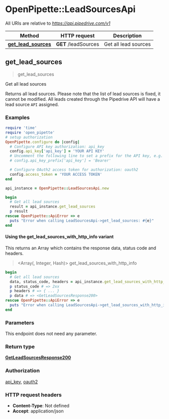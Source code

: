 # OpenPipette::LeadSourcesApi

All URIs are relative to *https://api.pipedrive.com/v1*

| Method | HTTP request | Description |
| ------ | ------------ | ----------- |
| [**get_lead_sources**](LeadSourcesApi.md#get_lead_sources) | **GET** /leadSources | Get all lead sources |


## get_lead_sources

> <GetLeadSourcesResponse200> get_lead_sources

Get all lead sources

Returns all lead sources. Please note that the list of lead sources is fixed, it cannot be modified. All leads created through the Pipedrive API will have a lead source `API` assigned. 

### Examples

```ruby
require 'time'
require 'open_pipette'
# setup authorization
OpenPipette.configure do |config|
  # Configure API key authorization: api_key
  config.api_key['api_key'] = 'YOUR API KEY'
  # Uncomment the following line to set a prefix for the API key, e.g. 'Bearer' (defaults to nil)
  # config.api_key_prefix['api_key'] = 'Bearer'

  # Configure OAuth2 access token for authorization: oauth2
  config.access_token = 'YOUR ACCESS TOKEN'
end

api_instance = OpenPipette::LeadSourcesApi.new

begin
  # Get all lead sources
  result = api_instance.get_lead_sources
  p result
rescue OpenPipette::ApiError => e
  puts "Error when calling LeadSourcesApi->get_lead_sources: #{e}"
end
```

#### Using the get_lead_sources_with_http_info variant

This returns an Array which contains the response data, status code and headers.

> <Array(<GetLeadSourcesResponse200>, Integer, Hash)> get_lead_sources_with_http_info

```ruby
begin
  # Get all lead sources
  data, status_code, headers = api_instance.get_lead_sources_with_http_info
  p status_code # => 2xx
  p headers # => { ... }
  p data # => <GetLeadSourcesResponse200>
rescue OpenPipette::ApiError => e
  puts "Error when calling LeadSourcesApi->get_lead_sources_with_http_info: #{e}"
end
```

### Parameters

This endpoint does not need any parameter.

### Return type

[**GetLeadSourcesResponse200**](GetLeadSourcesResponse200.md)

### Authorization

[api_key](../README.md#api_key), [oauth2](../README.md#oauth2)

### HTTP request headers

- **Content-Type**: Not defined
- **Accept**: application/json

